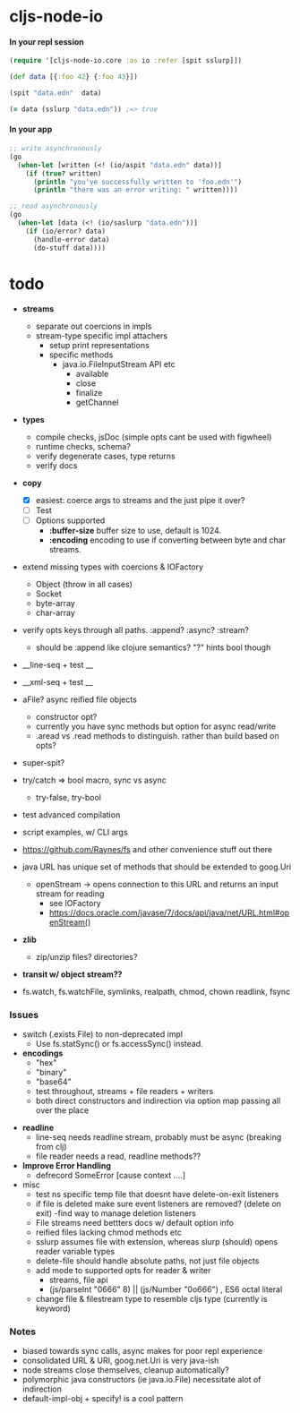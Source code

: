 
# cljs-node-io

#### In your repl session

```clj
(require '[cljs-node-io.core :as io :refer [spit sslurp]])

(def data [{:foo 42} {:foo 43}])

(spit "data.edn"  data)

(= data (sslurp "data.edn")) ;=> true

```

#### In your app

```clj
;; write asynchronously
(go
  (when-let [written (<! (io/aspit "data.edn" data))]
    (if (true? written)
      (println "you've successfully written to 'foo.edn'")
      (println "there was an error writing: " written))))

;; read asynchronously
(go
  (when-let [data (<! (io/saslurp "data.edn"))]
    (if (io/error? data)
      (handle-error data)
      (do-stuff data))))

```

# todo
  + __streams__
    - separate out coercions in impls
    - stream-type specific impl attachers
      - setup print representations
      - specific methods
        * java.io.FileInputStream API etc
            - available
            - close
            - finalize
            - getChannel      
  + __types__
    - compile checks, jsDoc (simple opts cant be used with figwheel)
    - runtime checks, schema?
    - verify degenerate cases, type returns
    - verify docs
  + __copy__
    - [x] easiest: coerce args to streams and the just pipe it over?
    - [ ] Test
    - [ ] Options supported
      - __:buffer-size__  buffer size to use, default is 1024.
      - __:encoding__     encoding to use if converting between byte and char streams.
  + extend missing types with coercions & IOFactory
    - Object (throw in all cases)
    - Socket
    - byte-array
    - char-array        
  + verify opts keys through all paths. :append? :async? :stream?
    - should be :append like clojure semantics? "?" hints bool though
  + __line-seq  + test __
  + __xml-seq  + test __    
  + aFile? async reified file objects
    - constructor opt?
    - currently you have sync methods but option for async read/write
    - .aread vs .read methods to distinguish. rather than build based on opts?    
  + super-spit?
  + try/catch => bool macro, sync vs async
    - try-false, try-bool
  + test advanced compilation
  + script examples, w/ CLI args
  + https://github.com/Raynes/fs and other convenience stuff out there
  + java URL has unique set of methods that should be extended to goog.Uri
    - openStream -> opens connection to this URL and returns an input stream for reading
      - see IOFactory
      - https://docs.oracle.com/javase/7/docs/api/java/net/URL.html#openStream()

  + __zlib__
    - zip/unzip files? directories?
  + __transit w/ object stream??__
  + fs.watch, fs.watchFile, symlinks, realpath, chmod, chown readlink, fsync




### Issues
  + switch (.exists File) to non-deprecated impl
    - Use fs.statSync() or fs.accessSync() instead.
  + __encodings__
    - "hex"
    - "binary"
    - "base64"
    - test throughout, streams + file readers + writers
    - both direct constructors and indirection via option map passing all over the place
  * __readline__
    - line-seq needs readline stream, probably must be async (breaking from clj)
    - file reader needs a read, readline methods??
  * __Improve Error Handling__
    - defrecord SomeError [cause context ....]
  * misc
    - test ns specific temp file that doesnt have delete-on-exit listeners
    - if file is deleted make sure event listeners are removed? (delete on exit)
      -find way to manage deletion listeners
    + File streams need bettters docs w/ default option info
    + reified files lacking chmod methods etc
    * sslurp assumes file with extension, whereas slurp (should) opens reader variable types
    * delete-file should handle absolute paths, not just file objects
    * add mode to supported opts for reader & writer
      - streams, file api
      - (js/parseInt "0666" 8) ||   (js/Number "0o666")  , ES6 octal literal
    * change file & filestream type to resemble cljs type (currently is keyword)   


### Notes
  * biased towards sync calls, async makes for poor repl experience
  * consolidated URL & URI, goog.net.Uri is very java-ish
  * node streams close themselves, cleanup automatically?
  * polymorphic java constructors (ie java.io.File)
    necessitate alot of indirection
  * default-impl-obj + specify! is a cool pattern
